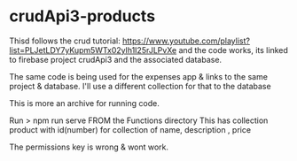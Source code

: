 # crudApi3-products
Thisd follows the crud tutorial: 
https://www.youtube.com/playlist?list=PLJetLDY7yKupm5WTx02ylh1I25rJLPvXe
and the code works, its linked to firebase project crudApi3 and the associated database. 

The same code is being used for the expenses app & links to the same project & database. 
I'll use a different collection for that to the database

This is more an archive for running code. 

Run > npm run serve FROM the Functions directory
This has collection product  with id(number) for collection of name, description , price

The permissions key is wrong & wont work.

